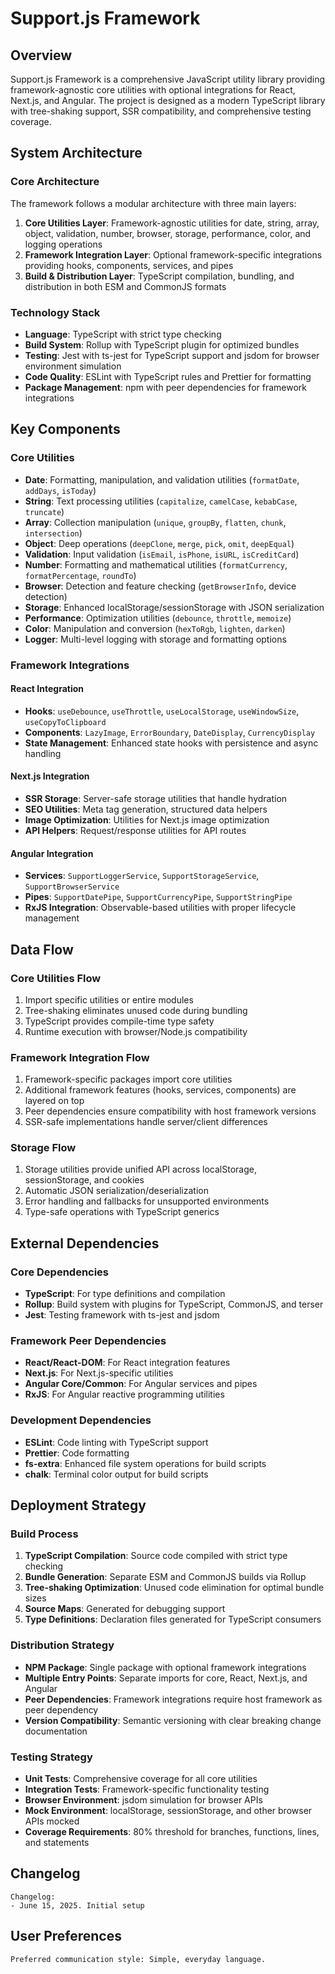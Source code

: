 # Support.js Framework

## Overview

Support.js Framework is a comprehensive JavaScript utility library providing framework-agnostic core utilities with optional integrations for React, Next.js, and Angular. The project is designed as a modern TypeScript library with tree-shaking support, SSR compatibility, and comprehensive testing coverage.

## System Architecture

### Core Architecture
The framework follows a modular architecture with three main layers:

1. **Core Utilities Layer**: Framework-agnostic utilities for date, string, array, object, validation, number, browser, storage, performance, color, and logging operations
2. **Framework Integration Layer**: Optional framework-specific integrations providing hooks, components, services, and pipes
3. **Build & Distribution Layer**: TypeScript compilation, bundling, and distribution in both ESM and CommonJS formats

### Technology Stack
- **Language**: TypeScript with strict type checking
- **Build System**: Rollup with TypeScript plugin for optimized bundles
- **Testing**: Jest with ts-jest for TypeScript support and jsdom for browser environment simulation
- **Code Quality**: ESLint with TypeScript rules and Prettier for formatting
- **Package Management**: npm with peer dependencies for framework integrations

## Key Components

### Core Utilities
- **Date**: Formatting, manipulation, and validation utilities (`formatDate`, `addDays`, `isToday`)
- **String**: Text processing utilities (`capitalize`, `camelCase`, `kebabCase`, `truncate`)
- **Array**: Collection manipulation (`unique`, `groupBy`, `flatten`, `chunk`, `intersection`)
- **Object**: Deep operations (`deepClone`, `merge`, `pick`, `omit`, `deepEqual`)
- **Validation**: Input validation (`isEmail`, `isPhone`, `isURL`, `isCreditCard`)
- **Number**: Formatting and mathematical utilities (`formatCurrency`, `formatPercentage`, `roundTo`)
- **Browser**: Detection and feature checking (`getBrowserInfo`, device detection)
- **Storage**: Enhanced localStorage/sessionStorage with JSON serialization
- **Performance**: Optimization utilities (`debounce`, `throttle`, `memoize`)
- **Color**: Manipulation and conversion (`hexToRgb`, `lighten`, `darken`)
- **Logger**: Multi-level logging with storage and formatting options

### Framework Integrations

#### React Integration
- **Hooks**: `useDebounce`, `useThrottle`, `useLocalStorage`, `useWindowSize`, `useCopyToClipboard`
- **Components**: `LazyImage`, `ErrorBoundary`, `DateDisplay`, `CurrencyDisplay`
- **State Management**: Enhanced state hooks with persistence and async handling

#### Next.js Integration
- **SSR Storage**: Server-safe storage utilities that handle hydration
- **SEO Utilities**: Meta tag generation, structured data helpers
- **Image Optimization**: Utilities for Next.js image optimization
- **API Helpers**: Request/response utilities for API routes

#### Angular Integration
- **Services**: `SupportLoggerService`, `SupportStorageService`, `SupportBrowserService`
- **Pipes**: `SupportDatePipe`, `SupportCurrencyPipe`, `SupportStringPipe`
- **RxJS Integration**: Observable-based utilities with proper lifecycle management

## Data Flow

### Core Utilities Flow
1. Import specific utilities or entire modules
2. Tree-shaking eliminates unused code during bundling
3. TypeScript provides compile-time type safety
4. Runtime execution with browser/Node.js compatibility

### Framework Integration Flow
1. Framework-specific packages import core utilities
2. Additional framework features (hooks, services, components) are layered on top
3. Peer dependencies ensure compatibility with host framework versions
4. SSR-safe implementations handle server/client differences

### Storage Flow
1. Storage utilities provide unified API across localStorage, sessionStorage, and cookies
2. Automatic JSON serialization/deserialization
3. Error handling and fallbacks for unsupported environments
4. Type-safe operations with TypeScript generics

## External Dependencies

### Core Dependencies
- **TypeScript**: For type definitions and compilation
- **Rollup**: Build system with plugins for TypeScript, CommonJS, and terser
- **Jest**: Testing framework with ts-jest and jsdom

### Framework Peer Dependencies
- **React/React-DOM**: For React integration features
- **Next.js**: For Next.js-specific utilities
- **Angular Core/Common**: For Angular services and pipes
- **RxJS**: For Angular reactive programming utilities

### Development Dependencies
- **ESLint**: Code linting with TypeScript support
- **Prettier**: Code formatting
- **fs-extra**: Enhanced file system operations for build scripts
- **chalk**: Terminal color output for build scripts

## Deployment Strategy

### Build Process
1. **TypeScript Compilation**: Source code compiled with strict type checking
2. **Bundle Generation**: Separate ESM and CommonJS builds via Rollup
3. **Tree-shaking Optimization**: Unused code elimination for optimal bundle sizes
4. **Source Maps**: Generated for debugging support
5. **Type Definitions**: Declaration files generated for TypeScript consumers

### Distribution Strategy
- **NPM Package**: Single package with optional framework integrations
- **Multiple Entry Points**: Separate imports for core, React, Next.js, and Angular
- **Peer Dependencies**: Framework integrations require host framework as peer dependency
- **Version Compatibility**: Semantic versioning with clear breaking change documentation

### Testing Strategy
- **Unit Tests**: Comprehensive coverage for all core utilities
- **Integration Tests**: Framework-specific functionality testing
- **Browser Environment**: jsdom simulation for browser APIs
- **Mock Environment**: localStorage, sessionStorage, and other browser APIs mocked
- **Coverage Requirements**: 80% threshold for branches, functions, lines, and statements

## Changelog

```
Changelog:
- June 15, 2025. Initial setup
```

## User Preferences

```
Preferred communication style: Simple, everyday language.
```